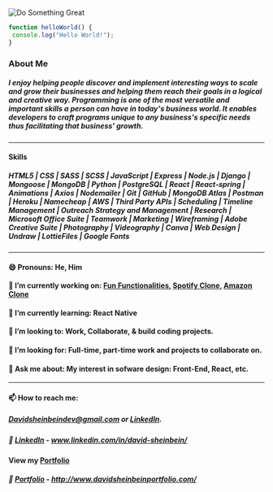 ![Do Something Great](https://images.unsplash.com/photo-1504805572947-34fad45aed93?ixlib=rb-1.2.1&ixid=eyJhcHBfaWQiOjEyMDd9&auto=format&fit=crop&w=1650&q=80)

```javascript
function helloWorld() {
 console.log("Hello World!");
}
```
### About Me
#####  I enjoy helping people discover and implement interesting ways to scale and grow their businesses and helping them reach their goals in a logical and creative way. Programming is one of the most versatile and important skills a person can have in today's business world. It enables developers to craft programs unique to any business's specific needs thus facilitating that business' growth.
- - -

#### Skills
##### HTML5 | CSS | SASS | SCSS | JavaScript | Express | Node.js | Django | Mongoose | MongoDB | Python | PostgreSQL | React | React-spring | Animations | Axios | Nodemailer | Git | GitHub | MongoDB Atlas | Postman | Heroku | Namecheap | AWS | Third Party APIs | Scheduling | Timeline Management | Outreach Strategy and Management | Research | Microsoft Office Suite | Teamwork | Marketing | Wireframing | Adobe Creative Suite | Photography | Videography | Canva | Web Design | Undraw | LottieFiles | Google Fonts 
- - -

#### 😄 Pronouns: He, Him
#### 🔭 I’m currently working on: [Fun Functionalities](https://github.com/davesheinbein/fun-functionalities), [Spotify Clone](https://github.com/davesheinbein/spotify-clone-ds`), [Amazon Clone](https://github.com/davesheinbein/amazon-clone-ds)

#### 🌱 I’m currently learning: React Native
#### 👯 I’m looking to: Work, Collaborate, & build coding projects.
#### 🤔 I’m looking for: Full-time, part-time work and projects to collaborate on.
#### 💬 Ask me about: My interest in sofware design: Front-End, React, etc.
- - -
#### 📫 How to reach me:
##### [Davidsheinbeindev@gmail.com](Davidsheinbeindev@gmail.com) or [LinkedIn](www.linkedin.com/in/david-sheinbein/).
##### :link: [LinkedIn](www.linkedin.com/in/david-sheinbein/) - www.linkedin.com/in/david-sheinbein/
#### View my [Portfolio](http://www.davidsheinbeinportfolio.com/)
##### :link: [Portfolio](http://www.davidsheinbeinportfolio.com/) - http://www.davidsheinbeinportfolio.com/ 
